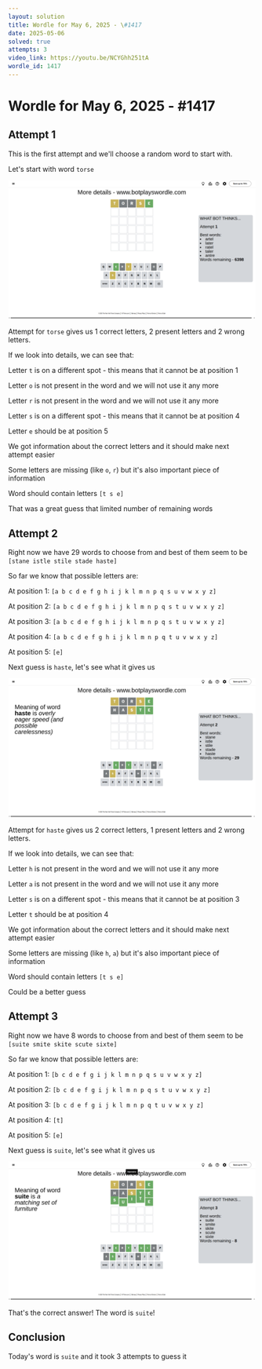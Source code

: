 ```yaml
---
layout: solution
title: Wordle for May 6, 2025 - \#1417
date: 2025-05-06
solved: true
attempts: 3
video_link: https://youtu.be/NCYGhh251tA
wordle_id: 1417
---
```


# Wordle for May 6, 2025 - \#1417

## Attempt 1

This is the first attempt and we'll choose a random word to start with.

Let's start with word `torse`

![Attempt 1](2025-05-06/attempt-1.png)

Attempt for `torse` gives us 1 correct letters, 2 present letters and 2 wrong letters.

If we look into details, we can see that:

Letter `t` is on a different spot - this means that it cannot be at position 1

Letter `o` is not present in the word and we will not use it any more

Letter `r` is not present in the word and we will not use it any more

Letter `s` is on a different spot - this means that it cannot be at position 4

Letter `e` should be at position 5

We got information about the correct letters and it should make next attempt easier

Some letters are missing (like `o`, `r`) but it's also important piece of information

Word should contain letters `[t s e]`

That was a great guess that limited number of remaining words



## Attempt 2

Right now we have 29 words to choose from and best of them seem to be `[stane istle stile stade haste]`

So far we know that possible letters are:

At position 1: `[a b c d e f g h i j k l m n p q s u v w x y z]`

At position 2: `[a b c d e f g h i j k l m n p q s t u v w x y z]`

At position 3: `[a b c d e f g h i j k l m n p q s t u v w x y z]`

At position 4: `[a b c d e f g h i j k l m n p q t u v w x y z]`

At position 5: `[e]`

Next guess is `haste`, let's see what it gives us

![Attempt 2](2025-05-06/attempt-2.png)

Attempt for `haste` gives us 2 correct letters, 1 present letters and 2 wrong letters.

If we look into details, we can see that:

Letter `h` is not present in the word and we will not use it any more

Letter `a` is not present in the word and we will not use it any more

Letter `s` is on a different spot - this means that it cannot be at position 3

Letter `t` should be at position 4

We got information about the correct letters and it should make next attempt easier

Some letters are missing (like `h`, `a`) but it's also important piece of information

Word should contain letters `[t s e]`

Could be a better guess



## Attempt 3

Right now we have 8 words to choose from and best of them seem to be `[suite smite skite scute sixte]`

So far we know that possible letters are:

At position 1: `[b c d e f g i j k l m n p q s u v w x y z]`

At position 2: `[b c d e f g i j k l m n p q s t u v w x y z]`

At position 3: `[b c d e f g i j k l m n p q t u v w x y z]`

At position 4: `[t]`

At position 5: `[e]`

Next guess is `suite`, let's see what it gives us

![Attempt 3](2025-05-06/attempt-3.png)

That's the correct answer! The word is `suite`!

## Conclusion

Today's word is `suite` and it took 3 attempts to guess it

